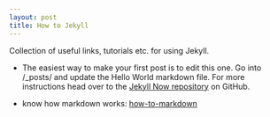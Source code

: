 ```yaml
---
layout: post
title: How to Jekyll
---
```


Collection of useful links, tutorials etc. for using Jekyll.

* The easiest way to make your first post is to edit this one. Go into /_posts/ and update the Hello World markdown file. For more instructions head over to the [Jekyll Now repository](https://github.com/barryclark/jekyll-now) on GitHub.


* know how markdown works: [how-to-markdown](https://wordpress.com/support/markdown-quick-reference/)